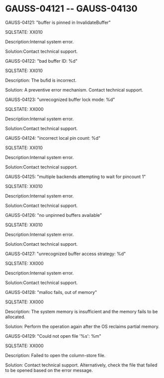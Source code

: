 # GAUSS-04121 -- GAUSS-04130<a name="EN-US_TOPIC_0302072923"></a>

GAUSS-04121: "buffer is pinned in InvalidateBuffer"

SQLSTATE: XX010

Description:Internal system error.

Solution:Contact technical support.

GAUSS-04122: "bad buffer ID: %d"

SQLSTATE: XX010

Description: The bufid is incorrect.

Solution: A preventive error mechanism. Contact technical support.

GAUSS-04123: "unrecognized buffer lock mode: %d"

SQLSTATE: XX000

Description:Internal system error.

Solution:Contact technical support.

GAUSS-04124: "incorrect local pin count: %d"

SQLSTATE: XX010

Description:Internal system error.

Solution:Contact technical support.

GAUSS-04125: "multiple backends attempting to wait for pincount 1"

SQLSTATE: XX010

Description:Internal system error.

Solution:Contact technical support.

GAUSS-04126: "no unpinned buffers available"

SQLSTATE: XX010

Description:Internal system error.

Solution:Contact technical support.

GAUSS-04127: "unrecognized buffer access strategy: %d"

SQLSTATE: XX000

Description:Internal system error.

Solution:Contact technical support.

GAUSS-04128: "malloc fails, out of memory"

SQLSTATE: XX000

Description: The system memory is insufficient and the memory fails to be allocated.

Solution: Perform the operation again after the OS reclaims partial memory.

GAUSS-04129: "Could not open file '%s': %m"

SQLSTATE: XX000

Description: Failed to open the column-store file.

Solution: Contact technical support. Alternatively, check the file that failed to be opened based on the error message.

